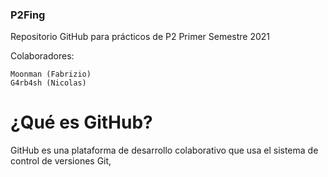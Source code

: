 ### P2Fing
Repositorio GitHub para prácticos de P2 Primer Semestre 2021

Colaboradores:

    Moonman (Fabrizio)
    G4rb4sh (Nicolas)

# ¿Qué es GitHub?

GitHub es una plataforma de desarrollo colaborativo que usa el sistema de control de versiones Git,

